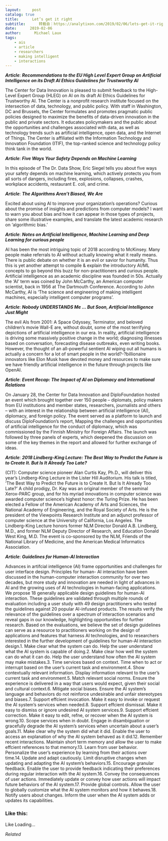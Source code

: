 ```yaml
---
layout:     post
catalog: true
title:      Let’s get it right
subtitle:      转载自：https://analytixon.com/2019/02/06/lets-get-it-right-12/
date:      2019-02-06
author:      Michael Laux
tags:
    - ais
    - article
    - researchers
    - making intelligent
    - interactions
---
```


***Article***: ***Recommendations to the EU High Level Expert Group on Artificial Intelligence on its Draft AI Ethics Guidelines for Trustworthy AI***

The Center for Data Innovation is pleased to submit feedback to the High-Level Expert Group (HLEG) on AI on its draft AI Ethics Guidelines for Trustworthy AI. The Center is a nonprofit research institute focused on the intersection of data, technology, and public policy. With staff in Washington, DC and Brussels, the Center formulates and promotes pragmatic public policies designed to maximize the benefits of data-driven innovation in the public and private sectors. It educates policymakers and the public about the opportunities and challenges associated with data, as well as technology trends such as artificial intelligence, open data, and the Internet of Things. The Center is affiliated with the Information Technology and Innovation Foundation (ITIF), the top-ranked science and technology policy think tank in the world.

***Article***: ***Five Ways Your Safety Depends on Machine Learning***

In this episode of The Dr. Data Show, Eric Siegel tells you about five ways your safety depends on machine learning, which actively protects you from all sorts of dangers, including fires, explosions, collapses, crashes, workplace accidents, restaurant E. coli, and crime.

***Article***: ***The Algorithms Aren’t Biased, We Are***

Excited about using AI to improve your organization’s operations? Curious about the promise of insights and predictions from computer models? I want to warn you about bias and how it can appear in those types of projects, share some illustrative examples, and translate the latest academic research on ‘algorithmic bias.’

***Article***: ***Notes on Artificial Intelligence, Machine Learning and Deep Learning for curious people***

AI has been the most intriguing topic of 2018 according to McKinsey. Many people make referrals to AI without actually knowing what it really means. There is public debate on whether it is an evil or savior for humanity. Thus this is yet another attempt to compile & explain the introductory AI/ML concepts to go beyond this buzz for non-practitioners and curious people. Artificial intelligence as an academic discipline was founded in 50s. Actually the ‘AI’ term was coined by John McCarthy, an American computer scientist, back in 1956 at The Dartmouth Conference. According to John McCarthy, AI is ‘The science and engineering of making intelligent machines, especially intelligent computer programs’.

***Article***: ***Nobody UNDERSTANDS Me … But Soon, Artificial Intelligence Just Might***

The evil AIs from 2001: A Space Odyssey, Terminator, and beloved children’s movie Wall-E are, without doubt, some of the most terrifying depictions of artificial intelligence in our era. In reality, artificial intelligence is driving some massively positive change in the world; diagnosing illnesses based on conversation, forecasting disease outbreaks, even writing books. However, the thought of an all-powerful sentient AI wiping out all humans is actually a concern for a lot of smart people in the world?-?billionaire innovators like Elon Musk have devoted money and resources to make sure we have friendly artificial intelligence in the future through projects like OpenAI.

***Article***: ***Event Recap: The Impact of AI on Diplomacy and International Relations***

On January 28, the Center for Data Innovation and DiploFoundation hosted an event which brought together over 150 people – diplomats, policy makers from EU institutions and member states, researchers, journalists and others – with an interest in the relationship between artificial intelligence (AI), diplomacy, and foreign policy. The event served as a platform to launch and discuss DiploFoundation’s report, Mapping the challenges and opportunities of artificial intelligence for the conduct of diplomacy, which was commissioned by the Finnish Ministry for Foreign Affairs. The launch was followed by three panels of experts, which deepened the discussion on some of the key themes in the report and allowed for further exchange of ideas.

***Article***: ***2018 Lindberg-King Lecture: The Best Way to Predict the Future is to Create It. But Is It Already Too Late?***

(CIT): Computer science pioneer Alan Curtis Kay, Ph.D., will deliver this year’s Lindberg-King Lecture in the Lister Hill Auditorium. His talk is titled, ‘The Best Way to Predict the Future is to Create It. But Is It Already Too Late?’ A child prodigy, Dr. Kay was an original member of the seminal Xerox-PARC group, and for his myriad innovations in computer science was awarded computer science’s highest honor: the Turing Prize. He has been elected a Fellow of the American Academy of Arts and Sciences, the National Academy of Engineering, and the Royal Society of Arts. He is the president of the Viewpoints Research Institute and an adjunct professor of computer science at the University of California, Los Angeles. The Lindberg-King Lecture honors former NLM Director Donald A.B. Lindberg, M.D., and former NLM Deputy Director of Research, and Education Donald West King, M.D. The event is co-sponsored by the NLM, Friends of the National Library of Medicine, and the American Medical Informatics Association.

***Article***: ***Guidelines for Human-AI Interaction***

Advances in artifcial intelligence (AI) frame opportunities and challenges for user interface design. Principles for human- AI interaction have been discussed in the human-computer interaction community for over two decades, but more study and innovation are needed in light of advances in AI and the growing uses of AI technologies in human-facing applications. We propose 18 generally applicable design guidelines for human-AI interaction. These guidelines are validated through multiple rounds of evaluation including a user study with 49 design practitioners who tested the guidelines against 20 popular AI-infused products. The results verify the relevance of the guidelines over a spectrum of interaction scenarios and reveal gaps in our knowledge, highlighting opportunities for further research. Based on the evaluations, we believe the set of design guidelines can serve as a resource to practitioners working on the design of applications and features that harness AI technologies, and to researchers interested in the further development of guidelines for human-AI interaction design.1. Make clear what the system can do. Help the user understand what the AI system is capable of doing.2. Make clear how well the system can do what it can do. Help the user understand how often the AI system may make mistakes.3. Time services based on context. Time when to act or interrupt based on the user’s current task and environment.4. Show contextually relevant information. Display information relevant to the user’s current task and environment.5. Match relevant social norms. Ensure the experience is delivered in a way that users would expect, given their social and cultural context.6. Mitigate social biases. Ensure the AI system’s language and behaviors do not reinforce undesirable and unfair stereotypes and biases.7. Support effcient invocation. Make it easy to invoke or request the AI system’s services when needed.8. Support effcient dismissal. Make it easy to dismiss or ignore undesired AI system services.9. Support effcient correction. Make it easy to edit, refne, or recover when the AI system is wrong.10. Scope services when in doubt. Engage in disambiguation or gracefully degrade the AI system’s services when uncertain about a user’s goals.11. Make clear why the system did what it did. Enable the user to access an explanation of why the AI system behaved as it did.12. Remember recent interactions. Maintain short term memory and allow the user to make effcient references to that memory.13. Learn from user behavior. Personalize the user’s experience by learning from their actions over time.14. Update and adapt cautiously. Limit disruptive changes when updating and adapting the AI system’s behaviors.15. Encourage granular feedback. Enable the user to provide feedback indicating their preferences during regular interaction with the AI system.16. Convey the consequences of user actions. Immediately update or convey how user actions will impact future behaviors of the AI system.17. Provide global controls. Allow the user to globally customize what the AI system monitors and how it behaves.18. Notify users about changes. Inform the user when the AI system adds or updates its capabilities.





### Like this:

Like Loading...


*Related*

